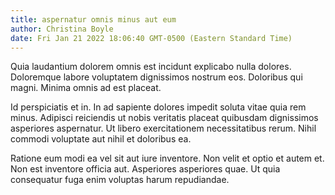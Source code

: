 ```yaml
---
title: aspernatur omnis minus aut eum
author: Christina Boyle
date: Fri Jan 21 2022 18:06:40 GMT-0500 (Eastern Standard Time)
---
```

Quia laudantium dolorem omnis est incidunt explicabo nulla dolores. Doloremque labore voluptatem dignissimos nostrum eos. Doloribus qui magni. Minima omnis ad est placeat.

 Id perspiciatis et in. In ad sapiente dolores impedit soluta vitae quia rem minus. Adipisci reiciendis ut nobis veritatis placeat quibusdam dignissimos asperiores aspernatur. Ut libero exercitationem necessitatibus rerum. Nihil commodi voluptate aut nihil et doloribus ea.

 Ratione eum modi ea vel sit aut iure inventore. Non velit et optio et autem et. Non est inventore officia aut. Asperiores asperiores quae. Ut quia consequatur fuga enim voluptas harum repudiandae.